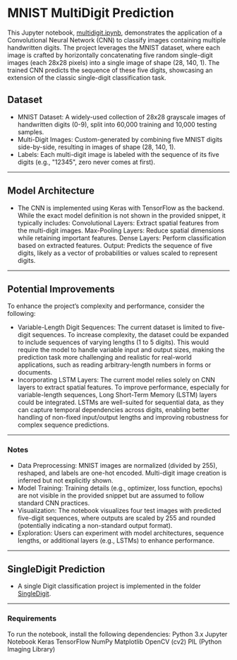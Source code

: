 # MNIST MultiDigit Prediction
This Jupyter notebook, [multidigit.ipynb](https://github.com/sadat-rk/MNIST/blob/main/multidigit.ipynb), demonstrates the application of a Convolutional Neural Network (CNN) to classify images containing multiple handwritten digits. The project leverages the MNIST dataset, where each image is crafted by horizontally concatenating five random single-digit images (each 28x28 pixels) into a single image of shape (28, 140, 1). The trained CNN predicts the sequence of these five digits, showcasing an extension of the classic single-digit classification task.

## Dataset
*  MNIST Dataset: A widely-used collection of 28x28 grayscale images of handwritten digits (0-9), split into 60,000 training and 10,000 testing samples.
*  Multi-Digit Images: Custom-generated by combining five MNIST digits side-by-side, resulting in images of shape (28, 140, 1).
*  Labels: Each multi-digit image is labeled with the sequence of its five digits (e.g., "12345", zero never comes at first).
--------------------------------------------------------------------------------------------------
## Model Architecture
*  The CNN is implemented using Keras with TensorFlow as the backend. While the exact model definition is not shown in the provided snippet, it typically includes:
Convolutional Layers: Extract spatial features from the multi-digit images.
Max-Pooling Layers: Reduce spatial dimensions while retaining important features.
Dense Layers: Perform classification based on extracted features.
Output: Predicts the sequence of five digits, likely as a vector of probabilities or values scaled to represent digits.
--------------------------------------------------------------------------------------------------
## Potential Improvements

To enhance the project’s complexity and performance, consider the following:
*  Variable-Length Digit Sequences: The current dataset is limited to five-digit sequences. To increase complexity, the dataset could be expanded to include sequences of varying lengths (1 to 5 digits). This would require the model to handle variable input and output sizes, making the prediction task more challenging and realistic for real-world applications, such as reading arbitrary-length numbers in forms or documents.
*  Incorporating LSTM Layers: The current model relies solely on CNN layers to extract spatial features. To improve performance, especially for variable-length sequences, Long Short-Term Memory (LSTM) layers could be integrated. LSTMs are well-suited for sequential data, as they can capture temporal dependencies across digits, enabling better handling of non-fixed input/output lengths and improving robustness for complex sequence predictions.
--------------------------------------------------------------------------------------------------
### Notes
*  Data Preprocessing: MNIST images are normalized (divided by 255), reshaped, and labels are one-hot encoded. Multi-digit image creation is inferred but not explicitly shown.
*  Model Training: Training details (e.g., optimizer, loss function, epochs) are not visible in the provided snippet but are assumed to follow standard CNN practices.
*  Visualization: The notebook visualizes four test images with predicted five-digit sequences, where outputs are scaled by 255 and rounded (potentially indicating a non-standard output format).
*  Exploration: Users can experiment with model architectures, sequence lengths, or additional layers (e.g., LSTMs) to enhance performance.
-------------------------------------------------------------------------------------------------
## SingleDigit Prediction
*  A single Digit classification project is implemented in the folder [SingleDigit](https://github.com/sadat-rk/MNIST/tree/main/SingleDigit).
--------------------------------------------------------------------------------------------------
### Requirements
To run the notebook, install the following dependencies:
Python 3.x
Jupyter Notebook
Keras
TensorFlow
NumPy
Matplotlib
OpenCV (cv2)
PIL (Python Imaging Library)
